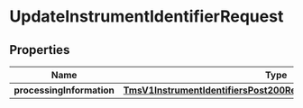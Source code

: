 
# UpdateInstrumentIdentifierRequest

## Properties
Name | Type | Description | Notes
------------ | ------------- | ------------- | -------------
**processingInformation** | [**TmsV1InstrumentIdentifiersPost200ResponseProcessingInformation**](TmsV1InstrumentIdentifiersPost200ResponseProcessingInformation.md) |  |  [optional]



